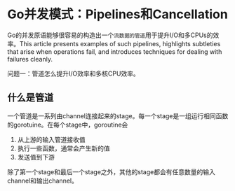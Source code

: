 # Go并发模式：Pipelines和Cancellation

Go的并发原语能够很容易的构造出一个``流数据的管道``用于提升I/O和多CPUs的效率。This article presents examples of such pipelines, highlights subtleties that arise when operations fail, and introduces techniques for dealing with failures cleanly.

问题一：管道怎么提升I/O效率和多核CPU效率。

## 什么是管道

一个管道是一系列由channel连接起来的stage。每一个stage是一组运行相同函数的gorotuine。在每个stage中，goroutine会
1. 从上游的输入管道接收值
2. 执行一些函数，通常会产生新的值
3. 发送值到下游

除了第一个stage和最后一个stage之外，其他的stage都会有任意数量的输入channel和输出channel。
